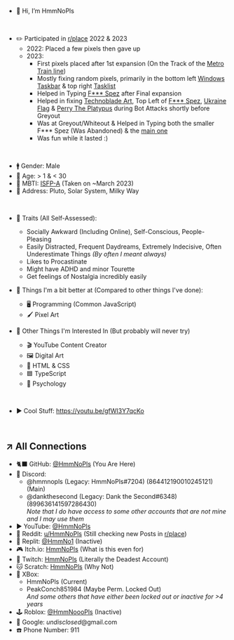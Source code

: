 - 👋 Hi, I’m HmmNoPls

<br>

- ✏️ Participated in [r/place](<https://www.reddit.com/r/place/>) 2022 & 2023
    - 2022: Placed a few pixels then gave up
    - 2023:
        - First pixels placed after 1st expansion (On the Track of the [Metro Train line](https://2023.place-atlas.stefanocoding.me/#331/52/1/-379/0.721))
        - Mostly fixing random pixels, primarily in the bottom left [Windows Taskbar](https://2023.place-atlas.stefanocoding.me/#1352/205) & top right [Tasklist](https://2023.place-atlas.stefanocoding.me/#4309/218)
        - Helped in Typing [F*** Spez](https://2023.place-atlas.stefanocoding.me/#1925/218) after Final expansion
        - Helped in fixing [Technoblade Art](https://2023.place-atlas.stefanocoding.me/#359/234), Top Left of [F*** Spez](https://2023.place-atlas.stefanocoding.me/#1925/218), [Ukraine Flag](https://2023.place-atlas.stefanocoding.me/#20/251) & [Perry The Platypus](https://2023.place-atlas.stefanocoding.me/#854/251) during Bot Attacks shortly before Greyout
        - Was at Greyout/Whiteout & Helped in Typing both the smaller F*** Spez (Was Abandoned) & the [main one](https://2023.place-atlas.stefanocoding.me/#3158/257)
        - Was fun while it lasted :)

<br>

- 🚹 Gender: Male
- 🎂 Age: > 1 & < 30
- 🌱 MBTI: [ISFP-A](https://www.16personalities.com/isfp-personality) (Taken on ~March 2023)
- 🌌 Address: Pluto, Solar System, Milky Way

<br>

- 🔅 Traits (All Self-Assessed):
    - Socially Awkward (Including Online), Self-Conscious, People-Pleasing
    - Easily Distracted, Frequent Daydreams, Extremely Indecisive, Often Underestimate Things *(By often I meant always)*
    - Likes to Procastinate
    - Might have ADHD and minor Tourette
    - Get feelings of Nostalgia incredibly easily

- 🔰 Things I'm a bit better at (Compared to other things I've done):
    - 🖥️ Programming (Common JavaScript)
    - 🖌️ Pixel Art
 
- 🌟 Other Things I'm Interested In (But probably will never try)
    - 🎬 YouTube Content Creator
    - 🖼️ Digital Art
    - 📃 HTML & CSS
    - 🟦 TypeScript
    - 🧠 Psychology

<br>

- ▶️ Cool Stuff: https://youtu.be/gfWI3Y7qcKo

<br>

↗️ __All Connections__
---
- 🐈‍⬛ GitHub: [@HmmNoPls](https://github.com/HmmNoPls) (You Are Here)
- 💬 Discord:
    - @hmmnopls (Legacy: HmmNoPls#7204) (864412190010245121) (Main)
    - @dankthesecond (Legacy: Dank the Second#6348) (899636141597286430) <br>
    *Note that I do have access to some other accounts that are not mine and I may use them*
- ▶️ YouTube: [@HmmNoPls](https://www.youtube.com/@HmmNoPls)
- 🔴 Reddit: [u/HmmNoPls](https://www.reddit.com/u/HmmNoPls) (Still checking new Posts in [r/place](https://www.reddit.com/r/place))
- 🤖 Replit: [@HmmNo1](https://replit.com/@HmmNo1) (Inactive)
- 🎮 Itch.io: [HmmNoPls](https://hmmnopls.itch.io/) (What is this even for)
- 👾 Twitch: [HmmNoPls](https://m.twitch.tv/hmmnopls) (Literally the Deadest Account)
- 🐱 Scratch: [HmmNoPls](https://scratch.mit.edu/users/HmmNoPls) (Why Not)
- 🌳 XBox:
    - HmmNoPls (Current)
    - PeakConch851984 (Maybe Perm. Locked Out) <br>
    *And some others that have either been locked out or inactive for >4 years*
- 🕹️ Roblox: [@HmmNoooPls](https://www.roblox.com/users/2934920830/profile) (Inactive)
- 📩 Google: *undisclosed*@gmail.com
- ☎️ Phone Number: 911
